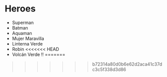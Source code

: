# Heroes

* Superman
* Batman
* Aquaman
* Mujer Maravilla
* Linterna Verde
* Robin
<<<<<<< HEAD
* Volcán Verde !!
=======
>>>>>>> b72314a80d0b6e62d2aca41c37dc3c5f338d3d86
